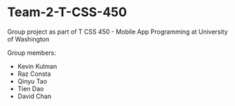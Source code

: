 # Team-2-T-CSS-450
Group project as part of T CSS 450 - Mobile App Programming at University of Washington

Group members:
* Kevin Kulman
* Raz Consta
* Qinyu Tao
* Tien Dao
* David Chan
